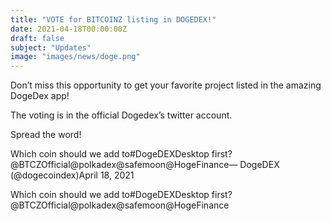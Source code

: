 ```yaml
---
title: "VOTE for BITCOINZ listing in DOGEDEX!"
date: 2021-04-18T00:00:00Z
draft: false
subject: "Updates"
image: "images/news/doge.png"
---
```


Don’t miss this opportunity to get your favorite project listed in the amazing DogeDex app!

The voting is in the official Dogedex’s twitter account.

Spread the word!

Which coin should we add to#DogeDEXDesktop first?@BTCZOfficial@polkadex@safemoon@HogeFinance— DogeDEX (@dogecoindex)April 18, 2021

Which coin should we add to#DogeDEXDesktop first?@BTCZOfficial@polkadex@safemoon@HogeFinance
